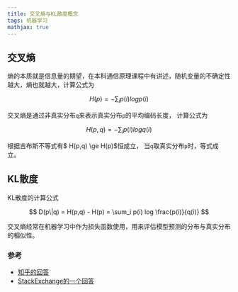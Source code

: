 ```yaml
---
title: 交叉熵与KL散度概念
tags: 机器学习
mathjax: true
---
```


## 交叉熵

熵的本质就是信息量的期望，在本科通信原理课程中有讲述，随机变量的不确定性越大，熵也就越大，计算公式为

$$
H(p) = - \sum_{i} p(i) log p(i)
$$

交叉熵是通过非真实分布`q`来表示真实分布`p`的平均编码长度， 计算公式为

$$
H(p,q) = - \sum_i p(i)  log q(i) 
$$

根据吉布斯不等式有$ H(p,q) \ge H(p)$恒成立， 当`q`取真实分布`p`时，等式成立。

## KL散度

KL散度的计算公式

$$
D(p\|q) = H(p,q) - H(p) = \sum_i p(i) log \frac{p(i)}{q(i)}
$$

交叉熵经常在机器学习中作为损失函数使用，用来评估模型预测的分布与真实分布的相似性。

### 参考

- [知乎的回答](https://www.zhihu.com/question/41252833)
- [StackExchange的一个回答](https://stats.stackexchange.com/questions/265966/why-do-we-use-kullback-leibler-divergence-rather-than-cross-entropy-in-the-t-sne)
